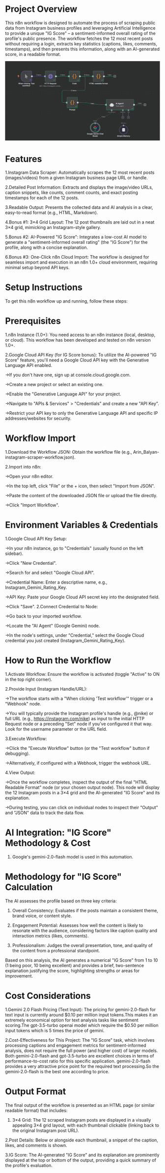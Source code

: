 # Project Overview
This n8n workflow is designed to automate the process of scraping public data from Instagram business profiles and leveraging Artificial Intelligence to provide a unique "IG Score" – a sentiment-informed overall rating of the profile's public presence. The workflow fetches the 12 most recent posts without requiring a login, extracts key statistics (captions, likes, comments, timestamps), and then presents this information, along with an AI-generated score, in a readable format.

![image alt](https://github.com/arin-balyan1/instagram_scrapper/blob/85c1feeec4a36e6bf34ded07acaac7d27a71387a/workflow.png)

# Features
1.Instagram Data Scraper: Automatically scrapes the 12 most recent posts (images/videos) from a given Instagram business page URL or handle.

2.Detailed Post Information: Extracts and displays the image/video URLs, caption snippets, like counts, comment counts, and exact posting timestamps for each of the 12 posts.

3.Readable Output: Presents the collected data and AI analysis in a clear, easy-to-read format (e.g., HTML, Markdown).

4.Bonus #1: 3×4 Grid Layout: The 12 post thumbnails are laid out in a neat 3×4 grid, mimicking an Instagram-style gallery.

5.Bonus #2: AI-Powered "IG Score": Integrates a low-cost AI model to generate a "sentiment-informed overall rating" (the "IG Score") for the profile, along with a concise explanation.

6.Bonus #3: One-Click n8n Cloud Import: The workflow is designed for seamless import and execution in an n8n 1.0+ cloud environment, requiring minimal setup beyond API keys.

# Setup Instructions
To get this n8n workflow up and running, follow these steps:


# Prerequisites

1.n8n Instance (1.0+): You need access to an n8n instance (local, desktop, or cloud). This workflow has been developed and tested on n8n version 1.0+.

2.Google Cloud API Key (for IG Score bonus): To utilize the AI-powered "IG Score" feature, you'll need a Google Cloud API key with the Generative Language API enabled.

   ->If you don't have one, sign up at console.cloud.google.com.

   ->Create a new project or select an existing one.

   ->Enable the "Generative Language API" for your project.

   ->Navigate to "APIs & Services" > "Credentials" and create a new "API Key".

   ->Restrict your API key to only the Generative Language API and specific IP addresses/websites for security.

# Workflow Import
1.Download the Workflow JSON: Obtain the workflow file (e.g., Arin_Balyan-instagram-scraper-workflow.json).

2.Import into n8n:

 ->Open your n8n editor.

 ->In the top left, click "File" or the + icon, then select "Import from JSON".

 ->Paste the content of the downloaded JSON file or upload the file directly.

 ->Click "Import Workflow".

 # Environment Variables & Credentials
1.Google Cloud API Key Setup:

  ->In your n8n instance, go to "Credentials" (usually found on the left sidebar).

  ->Click "New Credential".

  ->Search for and select "Google Cloud API".

  ->Credential Name: Enter a descriptive name, e.g., Instagram_Gemini_Rating_Key.

  ->API Key: Paste your Google Cloud API secret key into the designated field.

  ->Click "Save".
  2.Connect Credential to Node:

   ->Go back to your imported workflow.

   ->Locate the "AI Agent" (Google Gemini) node.

   ->In the node's settings, under "Credential," select the Google Cloud credential you just created (Instagram_Gemini_Rating_Key).

# How to Run the Workflow
1.Activate Workflow: Ensure the workflow is activated (toggle "Active" to ON in the top right corner).

2.Provide Input (Instagram Handle/URL):

  ->The workflow starts with a "When clicking 'Test workflow'" trigger or a "Webhook" node.

  ->You will typically provide the Instagram profile's handle (e.g., @nike) or full URL (e.g., https://instagram.com/nike) as input to the initial HTTP Request node or a preceding "Set" node if you've configured      it that way. Look for the username parameter or the URL field.

3.Execute Workflow:

   ->Click the "Execute Workflow" button (or the "Test workflow" button if debugging).

   ->Alternatively, if configured with a Webhook, trigger the webhook URL.

4.View Output:

   ->Once the workflow completes, inspect the output of the final "HTML Readable Format" node (or your chosen output node). This node will display the 12 Instagram posts in a 3×4 grid and the AI-generated "IG          Score" and its explanation.

   ->During testing, you can click on individual nodes to inspect their "Output" and "JSON" data to track the data flow.

   # AI Integration: "IG Score" Methodology & Cost
1. Google's gemini-2.0-flash model is used in this automation.

# Methodology for "IG Score" Calculation  
The AI assesses the profile based on three key criteria:

1. Overall Consistency: Evaluates if the posts maintain a consistent theme, brand voice, or content style.

2. Engagement Potential: Assesses how well the content is likely to resonate with the audience, considering factors like caption quality and interaction metrics (likes, comments).

3. Professionalism: Judges the overall presentation, tone, and quality of the content from a professional standpoint.

Based on this analysis, the AI generates a numerical "IG Score" from 1 to 10 (1 being poor, 10 being excellent) and provides a brief, two-sentence explanation justifying the score, highlighting strengths or areas for improvement.

# Cost Considerations
1.Gemini 2.0 Flash Pricing (Text Input): The pricing for gemini-2.0-flash for text input is currently around $0.10 per million input tokens.This makes it an extremely economical option for text analysis tasks like sentiment scoring.The gpt-3.5-turbo openai model which require the $0.50 per million input tokens which is 5 times the price of gemini.

2.Cost-Effectiveness for This Project: The "IG Score" task, which involves processing captions and engagement metrics for sentiment-informed analysis, does not require the full power (and higher cost) of larger models. Both gemini-2.0-flash and gpt-3.5-turbo are excellent choices in terms of performance-to-cost ratio for this specific application. gemini-2.0-flash provides a very attractive price point for the required text processing.So the gemini-2.0-flash is the best one according to price.

# Output Format
The final output of the workflow is presented as an HTML page (or similar readable format) that includes:

1. 3×4 Grid: The 12 scraped Instagram posts are displayed in a visually appealing 3×4 grid layout, with each thumbnail clickable (linking back to the original Instagram post URL).

2.Post Details: Below or alongside each thumbnail, a snippet of the caption, likes, and comments is shown.

3.IG Score: The AI-generated "IG Score" and its explanation are prominently displayed at the top or bottom of the output, providing a quick summary of the profile's evaluation.
